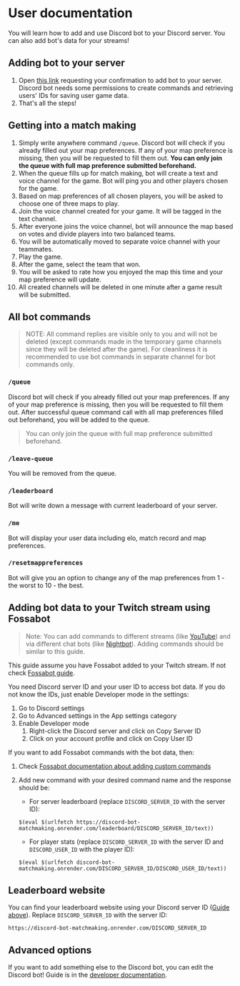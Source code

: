 # User documentation

You will learn how to add and use Discord bot to your Discord server. You can also add bot's data for your streams!

## Adding bot to your server

1. Open [this link](https://discord.com/oauth2/authorize?client_id=1082686062360526939) requesting your confirmation to add bot to your server. Discord bot needs some permissions to create commands and retrieving users' IDs for saving user game data.
2. That's all the steps!

## Getting into a match making

1. Simply write anywhere command `/queue`. Discord bot will check if you already filled out your map preferences. If any of your map preference is missing, then you will be requested to fill them out. **You can only join the queue with full map preference submitted beforehand.**
2. When the queue fills up for match making, bot will create a text and voice channel for the game. Bot will ping you and other players chosen for the game.
3. Based on map preferences of all chosen players, you will be asked to choose one of three maps to play.
4. Join the voice channel created for your game. It will be tagged in the text channel.
5. After everyone joins the voice channel, bot will announce the map based on votes and divide players into two balanced teams.
6. You will be automatically moved to separate voice channel with your teammates.
7. Play the game.
8. After the game, select the team that won.
9. You will be asked to rate how you enjoyed the map this time and your map preference will update.
10. All created channels will be deleted in one minute after a game result will be submitted.

## All bot commands

> NOTE: All command replies are visible only to you and will not be deleted (except commands made in the temporary game channels since they will be deleted after the game). For cleanliness it is recommended to use bot commands in separate channel for bot commands only.

### `/queue`

Discord bot will check if you already filled out your map preferences. If any of your map preference is missing, then you will be requested to fill them out. After successful queue command call with all map preferences filled out beforehand, you will be added to the queue.
> You can only join the queue with full map preference submitted beforehand.

### `/leave-queue`

You will be removed from the queue.

### `/leaderboard`

Bot will write down a message with current leaderboard of your server.

### `/me`

Bot will display your user data including elo, match record and map preferences.

### `/resetmappreferences`

Bot will give you an option to change any of the map preferences from 1 - the worst to 10 - the best.

## Adding bot data to your Twitch stream using Fossabot

> Note: You can add commands to different streams (like [YouTube](https://studio.youtube.com/)) and via different chat bots (like [Nightbot](https://nightbot.tv/)). Adding commands should be similar to this guide.

This guide assume you have Fossabot added to your Twitch stream. If not check [Fossabot guide](https://docs.fossabot.com/getting-started).

You need Discord server ID and your user ID to access bot data. If you do not know the IDs, just enable Developer mode in the settings:

1. Go to Discord settings
2. Go to Advanced settings in the App settings category
3. Enable Developer mode
   1. Right-click the Discord server and click on Copy Server ID
   2. Click on your account profile and click on Copy User ID

If you want to add Fossabot commands with the bot data, then:

1. Check [Fossabot documentation about adding custom commands](https://docs.fossabot.com/commands/Creating-Commands)
2. Add new command with your desired command name and the response should be:
   - For server leaderboard (replace `DISCORD_SERVER_ID` with the server ID):

   ```$(eval $(urlfetch https://discord-bot-matchmaking.onrender.com/leaderboard/DISCORD_SERVER_ID/text))```

   - For player stats (replace `DISCORD_SERVER_ID` with the server ID and `DISCORD_USER_ID` with the player ID):
  
    ```$(eval $(urlfetch discord-bot-matchmaking.onrender.com/DISCORD_SERVER_ID/DISCORD_USER_ID/text))```

## Leaderboard website

You can find your leaderboard website using your Discord server ID ([Guide above]([displayName](https://github.com/spiduso/discord-bot-matchmaking/tree/main/documentations/user_documentation#adding-bot-data-to-your-twitch-stream-using-fossabot))). Replace `DISCORD_SERVER_ID` with the server ID:

```
https://discord-bot-matchmaking.onrender.com/DISCORD_SERVER_ID
```

## Advanced options

If you want to add something else to the Discord bot, you can edit the Discord bot! Guide is in the [developer documentation](https://github.com/spiduso/discord-bot-matchmaking/blob/main/documentations/developer_documentation/README.md).
